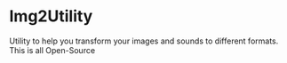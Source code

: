 # Img2Utility
Utility to help you transform your images and sounds to different formats. This is all Open-Source
